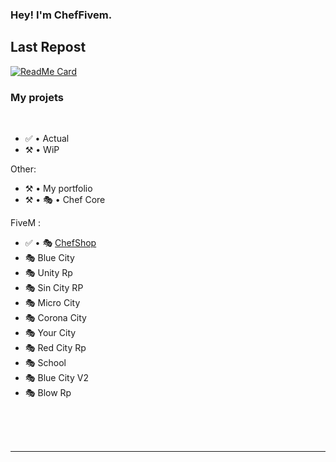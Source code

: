 ### Hey! I'm ChefFivem.

## Last Repost

[![ReadMe Card](https://github-readme-stats.vercel.app/api/pin/?username=ChefFivem&repo=chef_store)](https://github.com/ChefFivem/chef_store)

### My projets

<br />

<!--START_SECTION:activity-->
- ✅ • Actual
- ⚒️ • WiP

Other:
- ⚒️ • My portfolio
- ⚒️ • 🎭 • Chef Core

FiveM :
- ✅ • 🎭 [ChefShop](https://www.chefshop5m.fr/)
- 🎭 Blue City
- 🎭 Unity Rp
- 🎭 Sin City RP
- 🎭 Micro City
- 🎭 Corona City
- 🎭 Your City
- 🎭 Red City Rp
- 🎭 School
- 🎭 Blue City V2
- 🎭 Blow Rp


<!--END_SECTION:activity-->


<br />

<br />
<br />

---

[discord]: https://discord.gg/QwpvYAM
